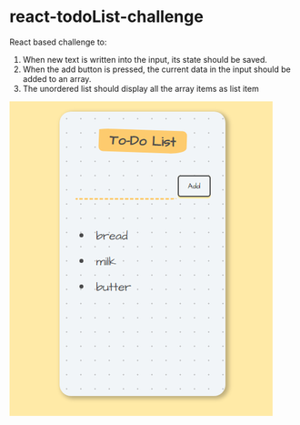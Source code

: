 # react-todoList-challenge
React based challenge to:
1. When new text is written into the input, its state should be saved.
2. When the add button is pressed, the current data in the input should be added to an array.
3. The unordered list should display all the array items as list item
  
  ![alt text](https://github.com/amandabrelaz/react-todoList/blob/master/react-todoList.png)
